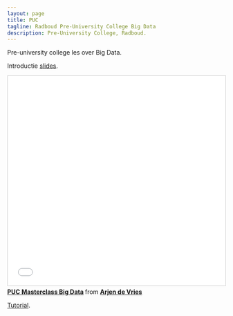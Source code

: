 ```yaml
---
layout: page
title: PUC
tagline: Radboud Pre-University College Big Data 
description: Pre-University College, Radboud.
---
```


Pre-university college les over Big Data.

Introductie [slides](https://www.slideshare.net/arjenpdevries/puc-masterclass-big-data).

<iframe src="//www.slideshare.net/slideshow/embed_code/key/zJ3dTA1NpjBzfL" width="595" height="485" frameborder="0" marginwidth="0" marginheight="0" scrolling="no" style="border:1px solid #CCC; border-width:1px; margin-bottom:5px; max-width: 100%;" allowfullscreen> </iframe> <div style="margin-bottom:5px"> <strong> <a href="//www.slideshare.net/arjenpdevries/puc-masterclass-big-data" title="PUC Masterclass Big Data" target="_blank">PUC Masterclass Big Data</a> </strong> from <strong><a target="_blank" href="//www.slideshare.net/arjenpdevries">Arjen de Vries</a></strong> </div>

[Tutorial](tutorial.html).

